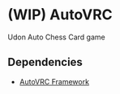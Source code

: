 # (WIP) AutoVRC

Udon Auto Chess Card game

## Dependencies

- [AutoVRC Framework](https://github.com/PSNDanjam123/AutoVRC-Framework)
